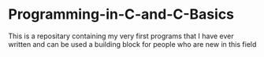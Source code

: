 # Programming-in-C-and-C-Basics
This is a repositary containing my very first programs that I have ever written and can be used a building block for people who are new in this field

